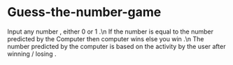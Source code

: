 # Guess-the-number-game
Input any number , either 0 or 1 .\n
If the number is equal to the number predicted by the Computer then computer wins else you win .\n
The number predicted by the computer is based on the activity by  the user after winning / losing .
